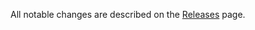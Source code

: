 All notable changes are described on the [Releases](https://github.com/reactjs/react-redux/releases) page.
